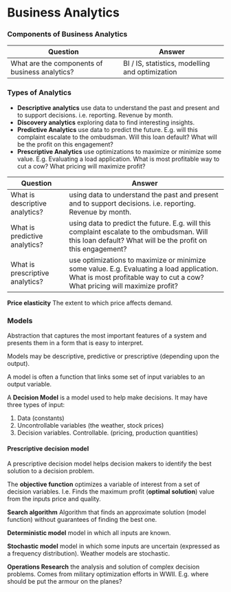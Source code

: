 Business Analytics
==================

### Components of Business Analytics

<!---
  <question>What are the components of business analytics?</question>
  <answer>BI / IS, statistics, modelling and optimization</answer>
--->

| Question | Answer |
| ----------- | --------- |
| What are the components of business analytics? | BI / IS, statistics, modelling and optimization |

### Types of Analytics

* **Descriptive analytics** use data to understand the past and present and to support decisions. i.e. reporting. Revenue by month. 
* **Discovery analytics** exploring data to find interesting insights.
* **Predictive Analytics** use data to predict the future. E.g. will this complaint escalate to the ombudsman. Will this loan default? What will be the profit on this engagement?
* **Prescriptive Analytics** use optimizations to maximize or minimize some value. E.g. Evaluating a load application. What is most profitable way to cut a cow? What pricing will maximize profit?

| Question | Answer |
| ----------- | --------- |
| What is descriptive analytics? | using data to understand the past and present and to support decisions. i.e. reporting. Revenue by month.  |
| What is predictive analytics? | using data to predict the future. E.g. will this complaint escalate to the ombudsman. Will this loan default? What will be the profit on this engagement? |
| What is prescriptive analytics? | use optimizations to maximize or minimize some value. E.g. Evaluating a load application. What is most profitable way to cut a cow? What pricing will maximize profit? |


<!---
  <question>What is descriptive analytics?</question>
  <answer>formatting data for understanding. Creating information from historical data.</answer>
  <question>What is predictive analytics?</question>
  <answer>using data to predict the future</answer>
  <question>What is discovery analytics?</question>
  <answer>exploring data to find interesting insights</answer>
  <question>What is prescriptive analytics?</question>
  <answer>Using data to maximize or minimize some value. Using data to facilitate decision making.</answer>
<question>What is experimental analytics?</question>
<answer>Where prescriptive analytics uses models and simulations, experimental analytics uses hypotheses and live experiments in the field. Experiments are conducted on a subset of targets and may test multiple alternatives.</answer>
--->

**Price elasticity** The extent to which price affects demand. 

<!---
  <question>What is price elasticity?</question>
  <answer>The extent to which price affects demand.</answer>
--->

### Models

<!---
  <question>What is a model?</question>
  <answer>Abstraction that captures the most important features of a system and presents them in a form that is easy to interpret. </answer>
--->

Abstraction that captures the most important features of a system and presents them in a form that is easy to interpret. 

Models may be descriptive, predictive or prescriptive (depending upon the output). 

A model is often a function that links some set of input variables to an output variable. 

A **Decision Model** is a model used to help make decisions. It may have three types of input:

1. Data (constants)
1. Uncontrollable variables (the weather, stock prices)
1. Decision variables. Controllable. (pricing, production quantities)

<!---
  <question>What is a decision model?</question>
  <answer>A model used to help make decisions</answer>
  <question>In a decision model, what is an uncontrollable variable?</question>
  <answer>An input that we do not control. E.g. stock price</answer>
  <question>In a decision model, what is an decision variable?</question>
  <answer>An input that we do control and are trying to determine. E.g. production quantity, pricing</answer>
--->

#### Prescriptive decision model

A prescriptive decision model helps decision makers to identify the best solution to a decision problem.

The **objective function** optimizes a variable of interest from a set of decision variables. I.e. Finds the maximum profit (**optimal solution**) value from the inputs price and quality. 

**Search algorithm** Algorithm that finds an approximate solution (model function) without guarantees of finding the best one. 

**Deterministic model** model in which all inputs are known.

**Stochastic model** model in which some inputs are uncertain (expressed as a frequency distribution). Weather models are stochastic.

**Operations Research** the analysis and solution of complex decision problems. Comes from military optimization efforts in WWII. E.g. where should be put the armour on the planes? 

<!---
  <question>What is an objective function?</question>
  <answer>The function (of data and decision variables) that it is desired to maximize or minimize. E.g. $$profit = quantity * 14.55$$</answer>
  <question>What is a search algorithm?</question>
  <answer>Algorithm that finds an approximate solution.</answer>
  <question>What is a stochastic model?</question>
  <answer>Model in which some inputs are uncertain (expressed as frequency distribution or probability). E.g. weather model. Climate change model</answer>
  <question>What is operations research?</question>
  <answer>The analysis and solution of complex decision problems.</answer>
--->
